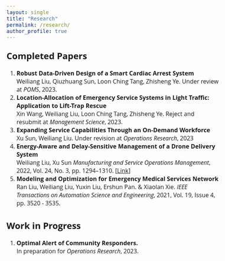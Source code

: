 ```yaml
---
layout: single
title: "Research"
permalink: /research/
author_profile: true
---
```


<style>
@import url('https://fonts.googleapis.com/css2?family=Open+Sans&display=swap');
</style>
<!-- <body style="font-family: sans-serif; font-size: 9pt;"> -->
<body style="font-family: Open Sans; font-style: light; font-size: 12pt;">



<h2 style="margin-top: 1em;">Completed Papers</h2>
<ol style="margin-top: 0em; margin-bottom: 1.2em;">
	<li><b>Robust Data-Driven Design of a Smart Cardiac Arrest System</b> <br>
	Weiliang Liu, Qiuzhuang Sun, Loon Ching Tang, Zhisheng Ye.
	Under review at <i>POMS</i>, 2023.</li>
  <!--  -->
	<li><b>Location-Allocation of Emergency Service Systems in Light Traffic: Application to Lift-Trap Rescue</b> <br>
	Xin Wang, Weiliang Liu, Loon Ching Tang, Zhisheng Ye.
	Reject and resubmit at <i>Management Science</i>, 2023.</li>
  <!--  -->
	<li><b>Expanding Service Capabilities Through an On-Demand Workforce</b> <br>
	Xu Sun, Weiliang Liu.
	Under revision at <i>Operations Research</i>, 2023</li>
  <!--  -->
	<li><b>Energy-Aware and Delay-Sensitive Management of a Drone Delivery System</b> <br>
	Weiliang Liu, Xu Sun
	<i>Manufacturing and Service Operations Management</i>, 2022, Vol. 24, No. 3, pp. 1294–1310. [<a href="https://pubsonline.informs.org/doi/pdf/10.1287/msom.2021.1056" target="_blank">Link</a>]</li>
  <!--  -->
	<li><b>Modeling and Optimization for Emergency Medical Services Network</b> <br>
	Ran Liu, Weiliang Liu, Yuxin Liu, Ershun Pan. & Xiaolan Xie.
	<i>IEEE Transactions on Automation Science and Engineering</i>, 2021, Vol. 19, Issue 4, pp. 3520 - 3535. </li>
</ol>

<h2>Work in Progress</h2>
<ol style="margin-top: 0em; margin-bottom: 1.2em;">
	<li><b>Optimal Alert of Community Responders.</b> <br>
	In preparation for <i>Operations Research</i>, 2023. </li>
</ol>

</body>
